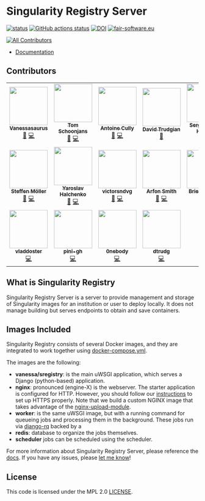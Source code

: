 # Singularity Registry Server

[![status](https://joss.theoj.org/papers/050362b7e7691d2a5d0ebed8251bc01e/status.svg)](http://joss.theoj.org/papers/050362b7e7691d2a5d0ebed8251bc01e)
[![GitHub actions status](https://github.com/singularityhub/sregistry/workflows/sregistry-ci/badge.svg?branch=master)](https://github.com/singularityhub/sregistry/actions?query=branch%3Amaster+workflow%3Asregistry-ci)
[![DOI](https://zenodo.org/badge/DOI/10.5281/zenodo.1012531.svg)](https://doi.org/10.5281/zenodo.1012531)
[![fair-software.eu](https://img.shields.io/badge/fair--software.eu-%E2%97%8F%20%20%E2%97%8F%20%20%E2%97%8B%20%20%E2%97%8F%20%20%E2%97%8B-orange)](https://fair-software.eu)

<!-- ALL-CONTRIBUTORS-BADGE:START - Do not remove or modify this section -->
[![All Contributors](https://img.shields.io/badge/all_contributors-18-orange.svg?style=flat-square)](#contributors-)
<!-- ALL-CONTRIBUTORS-BADGE:END -->

- [Documentation](https://singularityhub.github.io/sregistry)

## Contributors

<!-- ALL-CONTRIBUTORS-LIST:START - Do not remove or modify this section -->
<!-- prettier-ignore-start -->
<!-- markdownlint-disable -->
<table>
  <tr>
    <td align="center"><a href="https://vsoch.github.io"><img src="https://avatars0.githubusercontent.com/u/814322?v=4?s=100" width="100px;" alt=""/><br /><sub><b>Vanessasaurus</b></sub></a><br /><a href="https://github.com/singularityhub/sregistry/commits?author=vsoch" title="Documentation">📖</a> <a href="https://github.com/singularityhub/sregistry/commits?author=vsoch" title="Code">💻</a></td>
    <td align="center"><a href="tschoonj.github.io"><img src="https://avatars0.githubusercontent.com/u/65736?v=4?s=100" width="100px;" alt=""/><br /><sub><b>Tom Schoonjans</b></sub></a><br /><a href="https://github.com/singularityhub/sregistry/commits?author=tschoonj" title="Documentation">📖</a> <a href="https://github.com/singularityhub/sregistry/commits?author=tschoonj" title="Code">💻</a></td>
    <td align="center"><a href="antoinecully.com"><img src="https://avatars3.githubusercontent.com/u/6448924?v=4?s=100" width="100px;" alt=""/><br /><sub><b>Antoine Cully</b></sub></a><br /><a href="https://github.com/singularityhub/sregistry/commits?author=Aneoshun" title="Documentation">📖</a> <a href="https://github.com/singularityhub/sregistry/commits?author=Aneoshun" title="Code">💻</a></td>
    <td align="center"><a href="https://dctrud.sdf.org"><img src="https://avatars1.githubusercontent.com/u/4522799?v=4?s=100" width="100px;" alt=""/><br /><sub><b>David Trudgian</b></sub></a><br /><a href="https://github.com/singularityhub/sregistry/commits?author=dctrud" title="Documentation">📖</a></td>
    <td align="center"><a href="https://github.com/serlophug"><img src="https://avatars3.githubusercontent.com/u/20574493?v=4?s=100" width="100px;" alt=""/><br /><sub><b>Sergio López Huguet</b></sub></a><br /><a href="https://github.com/singularityhub/sregistry/commits?author=serlophug" title="Documentation">📖</a> <a href="https://github.com/singularityhub/sregistry/commits?author=serlophug" title="Code">💻</a></td>
    <td align="center"><a href="https://github.com/jbd"><img src="https://avatars2.githubusercontent.com/u/169483?v=4?s=100" width="100px;" alt=""/><br /><sub><b>jbd</b></sub></a><br /><a href="https://github.com/singularityhub/sregistry/commits?author=jbd" title="Documentation">📖</a> <a href="https://github.com/singularityhub/sregistry/commits?author=jbd" title="Code">💻</a></td>
    <td align="center"><a href="http://alex.hirzel.us/"><img src="https://avatars3.githubusercontent.com/u/324152?v=4?s=100" width="100px;" alt=""/><br /><sub><b>Alex Hirzel</b></sub></a><br /><a href="https://github.com/singularityhub/sregistry/commits?author=alhirzel" title="Documentation">📖</a> <a href="https://github.com/singularityhub/sregistry/commits?author=alhirzel" title="Code">💻</a></td>
  </tr>
  <tr>
    <td align="center"><a href="http://tangiblecomputationalbiology.blogspot.com"><img src="https://avatars0.githubusercontent.com/u/207407?v=4?s=100" width="100px;" alt=""/><br /><sub><b>Steffen Möller</b></sub></a><br /><a href="https://github.com/singularityhub/sregistry/commits?author=smoe" title="Documentation">📖</a> <a href="https://github.com/singularityhub/sregistry/commits?author=smoe" title="Code">💻</a></td>
    <td align="center"><a href="www.onerussian.com"><img src="https://avatars3.githubusercontent.com/u/39889?v=4?s=100" width="100px;" alt=""/><br /><sub><b>Yaroslav Halchenko</b></sub></a><br /><a href="https://github.com/singularityhub/sregistry/commits?author=yarikoptic" title="Documentation">📖</a> <a href="https://github.com/singularityhub/sregistry/commits?author=yarikoptic" title="Code">💻</a></td>
    <td align="center"><a href="http://sourceforge.net/u/victorsndvg/profile/"><img src="https://avatars3.githubusercontent.com/u/6474985?v=4?s=100" width="100px;" alt=""/><br /><sub><b>victorsndvg</b></sub></a><br /><a href="https://github.com/singularityhub/sregistry/commits?author=victorsndvg" title="Documentation">📖</a> <a href="https://github.com/singularityhub/sregistry/commits?author=victorsndvg" title="Code">💻</a></td>
    <td align="center"><a href="arfon.org"><img src="https://avatars1.githubusercontent.com/u/4483?v=4?s=100" width="100px;" alt=""/><br /><sub><b>Arfon Smith</b></sub></a><br /><a href="https://github.com/singularityhub/sregistry/commits?author=arfon" title="Documentation">📖</a> <a href="https://github.com/singularityhub/sregistry/commits?author=arfon" title="Code">💻</a></td>
    <td align="center"><a href="https://ransomwareroundup.com"><img src="https://avatars3.githubusercontent.com/u/9367754?v=4?s=100" width="100px;" alt=""/><br /><sub><b>Brie Carranza</b></sub></a><br /><a href="https://github.com/singularityhub/sregistry/commits?author=bbbbbrie" title="Documentation">📖</a> <a href="https://github.com/singularityhub/sregistry/commits?author=bbbbbrie" title="Code">💻</a></td>
    <td align="center"><a href="https://orcid.org/0000-0002-6178-3585"><img src="https://avatars1.githubusercontent.com/u/145659?v=4?s=100" width="100px;" alt=""/><br /><sub><b>Dan Fornika</b></sub></a><br /><a href="https://github.com/singularityhub/sregistry/commits?author=dfornika" title="Documentation">📖</a> <a href="https://github.com/singularityhub/sregistry/commits?author=dfornika" title="Code">💻</a></td>
    <td align="center"><a href="https://github.com/RonaldEnsing"><img src="https://avatars2.githubusercontent.com/u/8299064?v=4?s=100" width="100px;" alt=""/><br /><sub><b>Ronald Ensing</b></sub></a><br /><a href="https://github.com/singularityhub/sregistry/commits?author=RonaldEnsing" title="Documentation">📖</a> <a href="https://github.com/singularityhub/sregistry/commits?author=RonaldEnsing" title="Code">💻</a></td>
  </tr>
  <tr>
    <td align="center"><a href="https://github.com/vladdoster"><img src="https://avatars.githubusercontent.com/u/10052309?v=4?s=100" width="100px;" alt=""/><br /><sub><b>vladdoster</b></sub></a><br /><a href="https://github.com/singularityhub/sregistry/commits?author=vladdoster" title="Code">💻</a></td>
    <td align="center"><a href="https://github.com/pini-gh"><img src="https://avatars.githubusercontent.com/u/1241814?v=4?s=100" width="100px;" alt=""/><br /><sub><b>pini-gh</b></sub></a><br /><a href="https://github.com/singularityhub/sregistry/commits?author=pini-gh" title="Code">💻</a></td>
    <td align="center"><a href="https://github.com/0nebody"><img src="https://avatars.githubusercontent.com/u/26727168?v=4?s=100" width="100px;" alt=""/><br /><sub><b>0nebody</b></sub></a><br /><a href="https://github.com/singularityhub/sregistry/commits?author=0nebody" title="Code">💻</a></td>
    <td align="center"><a href="https://github.com/dtrudg"><img src="https://avatars.githubusercontent.com/u/4522799?v=4?s=100" width="100px;" alt=""/><br /><sub><b>dtrudg</b></sub></a><br /><a href="https://github.com/singularityhub/sregistry/commits?author=dtrudg" title="Code">💻</a></td>
  </tr>
</table>

<!-- markdownlint-restore -->
<!-- prettier-ignore-end -->

<!-- ALL-CONTRIBUTORS-LIST:END -->

## What is Singularity Registry

Singularity Registry Server is a server to provide management and storage of 
Singularity images for an institution or user to deploy locally. 
It does not manage building but serves endpoints to obtain and save containers. 

## Images Included

Singularity Registry consists of several Docker images, and they are integrated 
to work together using [docker-compose.yml](docker-compose.yml).

The images are the following:

 - **vanessa/sregistry**: is the main uWSGI application, which serves a Django (python-based) application.
 - **nginx**: pronounced (engine-X) is the webserver. The starter application is configured for HTTP. However, you should follow our [instructions](https://singularityhub.github.io/sregistry/docs/install/server#ssl) to set up HTTPS properly. Note that we build a custom NGINX image that takes advantage of the [nginx-upload-module](https://www.nginx.com/resources/wiki/modules/upload/).
 - **worker**: is the same uWSGI image, but with a running command for queueing jobs and processing them in the background. These jobs run via [django-rq](https://github.com/rq/django-rq) backed by a
 - **redis**: database to organize the jobs themselves.
 - **scheduler** jobs can be scheduled using the scheduler.

For more information about Singularity Registry Server, please reference the
[docs](https://singularityhub.github.io/sregistry). If you have any issues,
please [let me know](https://github.com/singularityhub/sregistry/issues)!

## License

This code is licensed under the MPL 2.0 [LICENSE](LICENSE).

